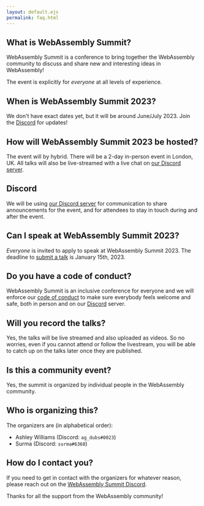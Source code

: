 ```yaml
---
layout: default.ejs
permalink: faq.html
---
```


<style>
main {
  max-width: 900px;
  margin-left: auto;
  margin-right: auto;
}

main a {
color: var(--off-white);
}

main a:visited {
  color: var(--purple);
}
</style>

## What is WebAssembly Summit?

WebAssembly Summit is a conference to bring together the WebAssembly community to discuss and share new and interesting ideas in WebAssembly!

The event is explicitly for _everyone_ at all levels of experience.

## When is WebAssembly Summit 2023?

We don't have exact dates yet, but it will be around June/July 2023. Join the [Discord] for updates!

## How will WebAssembly Summit 2023 be hosted?

The event will by hybrid. There will be a 2-day in-person event in London, UK. All talks will also be live-streamed with a live chat on [our Discord server][discord].

## Discord

We will be using [our Discord server][discord] for communication to share announcements for the event, and for attendees to stay in touch during and after the event.

## Can I speak at WebAssembly Summit 2023?

_Everyone_ is invited to apply to speak at WebAssembly Summit 2023. The deadline to [submit a talk][cfp] is January 15th, 2023.

## Do you have a code of conduct?

WebAssembly Summit is an inclusive conference for everyone and we will enforce our [code of conduct][coc] to make sure everybody feels welcome and safe, both in person and on our [Discord] server.

## Will you record the talks?

Yes, the talks will be live streamed and also uploaded as videos. So no worries, even if you cannot attend or follow the livestream, you will be able to catch up on the talks later once they are published.

## Is this a community event?

Yes, the summit is organized by individual people in the WebAssembly community.

## Who is organizing this?

The organizers are (in alphabetical order):

- Ashley Williams (Discord: `ag_dubs#0023`)
- Surma (Discord: `surma#6368`)

## How do I contact you?

If you need to get in contact with the organizers for whatever reason, please reach out on the [WebAssembly Summit Discord][discord].

Thanks for all the support from the WebAssembly community!

[discord]: <%= meta.discord; %>
[twitter]: <%= meta.twitter; %>
[cfp]: <%= meta.cfp; %>
[coc]: /coc
